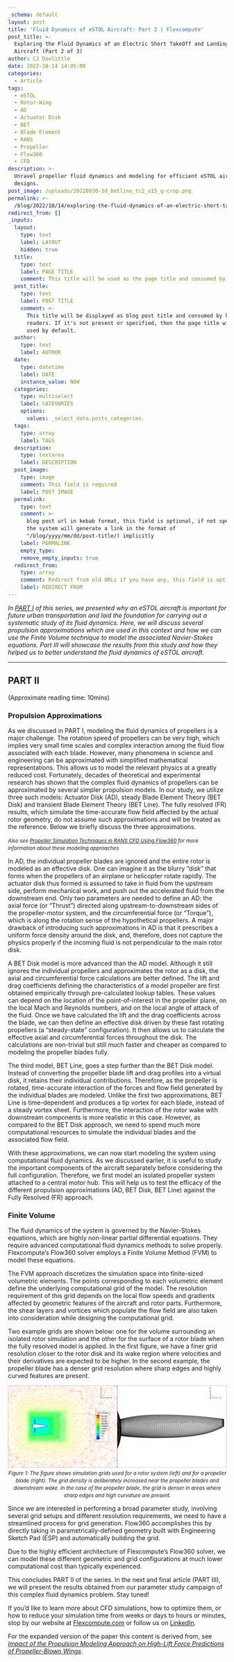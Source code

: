 ```yaml
---
_schema: default
layout: post
title: 'Fluid Dynamics of eSTOL Aircraft: Part 2 | Flexcompute'
post_title: >-
  Exploring the Fluid Dynamics of an Electric Short TakeOff and Landing (eSTOL)
  Aircraft (Part 2 of 3)
author: CJ Doolittle
date: 2022-10-14 14:05:00
categories:
  - Article
tags:
  - eSTOL
  - Rotor-Wing
  - AD
  - Actuator Disk
  - BET
  - Blade Element
  - RANS
  - Propeller
  - Flow360
  - CFD
description: >-
  Unravel propeller fluid dynamics and modeling for efficient eSTOL aircraft
  designs.
post_image: /uploads/20220930-3d_betline_tc2_a15_q-crop.png
permalink: >-
  /blog/2022/10/14/exploring-the-fluid-dynamics-of-an-electric-short-takeoff-and-landing-estol-aircraft-part-2-of-3/
redirect_from: []
_inputs:
  layout:
    type: text
    label: LAYOUT
    hidden: true
  title:
    type: text
    label: PAGE TITLE
    comment: This title will be used as the page title and consumed by search engine
  post_title:
    type: text
    label: POST TITLE
    comment: >-
      This title will be displayed as blog post title and consumed by human
      readers. If it's not present or specified, then the page title will be
      used by default.
  author:
    type: text
    label: AUTHOR
  date:
    type: datetime
    label: DATE
    instance_value: NOW
  categories:
    type: multiselect
    label: CATEGORIES
    options:
      values: _select_data.posts_categories
  tags:
    type: array
    label: TAGS
  description:
    type: textarea
    label: DESCRIPTION
  post_image:
    type: image
    comment: This field is required
    label: POST IMAGE
  permalink:
    type: text
    comment: >-
      blog post url in kebab format, this field is optional, if not specified,
      the system will generate a link in the format of
      "/blog/yyyy/mm/dd/post-title/) implicitly
    label: PERMALINK
    empty_type:
    remove_empty_inputs: true
  redirect_from:
    type: array
    comment: Redirect from old URLs if you have any, this field is optional.
    label: REDIRECT FROM
---
```

*In* [*PART I*](https://www.flexcompute.com/blog/2022/10/07/exploring-the-fluid-dynamics-of-an-electric-short-takeoff-and-landing-estol-aircraft-part-1-of-3/ "https://www.flexcompute.com/blog/2022/10/07/exploring-the-fluid-dynamics-of-an-electric-short-takeoff-and-landing-estol-aircraft-part-1-of-3/") *of this series, we presented why an eSTOL aircraft is important for future urban transportation and laid the foundation for carrying out a systematic study of its fluid dynamics. Here, we will discuss several propulsion approximations which are used in this context and how we can use the Finite Volume technique to model the associated Navier-Stokes equations. Part III will showcase the results from this study and how they helped us to better understand the fluid dynamics of eSTOL aircraft.*

---

## **PART II**

(Approximate reading time: 10mins)

### **Propulsion Approximations**

As we discussed in PART I, modeling the fluid dynamics of propellers is a major challenge. The rotation speed of propellers can be very high, which implies very small time scales and complex interaction among the fluid flow associated with each blade. However, many phenomena in science and engineering can be approximated with simplified mathematical representations. This allows us to model the relevant physics at a greatly reduced cost. Fortunately, decades of theoretical and experimental research has shown that the complex fluid dynamics of propellers can be approximated by several simpler propulsion models. In our study, we utilize three such models: Actuator Disk (AD), steady Blade Element Theory (BET Disk) and transient Blade Element Theory (BET Line). The fully resolved (FR) results, which simulate the time-accurate flow field affected by the actual rotor geometry, do not assume such approximations and will be treated as the reference. Below we briefly discuss the three approximations.

<small><i>Also see <a href="https://www.flexcompute.com/blog/2022/04/05/propeller-simulation-techniques-in-rans-cfd-using-flow360/">Propeller Simulation Techniques in RANS CFD Using Flow360</a> for more information about these modeling approaches </i></small>

In AD, the individual propeller blades are ignored and the entire rotor is modeled as an effective disk. One can imagine it as the blurry “disk” that forms when the propellers of an airplane or helicopter rotate rapidly. The actuator disk thus formed is assumed to take in fluid from the upstream side, perform mechanical work, and push out the accelerated fluid from the downstream end. Only two parameters are needed to define an AD: the axial force (or “Thrust”) directed along upstream-to-downstream sides of the propeller-motor system, and the circumferential force (or “Torque”), which is along the rotation sense of the hypothetical propellers. A major drawback of introducing such approximations in AD is that it prescribes a uniform force density around the disk, and, therefore, does not capture the physics properly if the incoming fluid is not perpendicular to the main rotor disk.

A BET Disk model is more advanced than the AD model. Although it still ignores the individual propellers and approximates the rotor as a disk, the axial and circumferential force calculations are better defined. The lift and drag coefficients defining the characteristics of a model propeller are first obtained empirically through pre-calculated lookup tables. These values can depend on the location of the point-of-interest in the propeller plane, on the local Mach and Reynolds numbers, and on the local angle of attack of the fluid. Once we have calculated the lift and the drag coefficients across the blade, we can then define an effective disk driven by these fast rotating propellers (a “steady-state” configuration). It then allows us to calculate the effective axial and circumferential forces throughout the disk. The calculations are non-trivial but still much faster and cheaper as compared to modeling the propeller blades fully.

The third model, BET Line, goes a step further than the BET Disk model. Instead of converting the propeller blade lift and drag profiles into a virtual disk, it retains their individual contributions. Therefore, as the propeller is rotated, time-accurate interaction of the forces and flow field generated by the individual blades are modeled. Unlike the first two approximations, BET Line is time-dependent and produces a tip vortex for each blade, instead of a steady vortex sheet. Furthermore, the interaction of the rotor wake with downstream components is more realistic in this case. However, as compared to the BET Disk approach, we need to spend much more computational resources to simulate the individual blades and the associated flow field.

With these approximations, we can now start modeling the system using computational fluid dynamics. As we discussed earlier, it is useful to study the important components of the aircraft separately before considering the full configuration. Therefore, we first model an isolated propeller system attached to a central motor hub. This will help us to test the efficacy of the different propulsion approximations (AD, BET Disk, BET Line) against the Fully Resolved (FR) approach.

### **Finite Volume**

The fluid dynamics of the system is governed by the Navier-Stokes equations, which are highly non-linear partial differential equations. They require advanced computational fluid dynamics methods to solve properly. Flexcompute’s Flow360 solver employs a Finite Volume Method (FVM) to model these equations.

The FVM approach discretizes the simulation space into finite-sized volumetric elements. The points corresponding to each volumetric element define the underlying computational grid of the model. The resolution requirement of this grid depends on the local flow speeds and gradients affected by geometric features of the aircraft and rotor parts. Furthermore, the shear layers and vortices which populate the flow field are also taken into consideration while designing the computational grid.

Two example grids are shown below: one for the volume surrounding an isolated rotor simulation and the other for the surface of a rotor blade when the fully resolved model is applied. In the first figure, we have a finer grid resolution closer to the rotor disk and its wake region where velocities and their derivatives are expected to be higher. In the second example, the propeller blade has a denser grid resolution where sharp edges and highly curved features are present.

<center><img alt="The figure shows simulation grids used for a rotor system and for a propeller blade" src="/uploads/20221122-02mesh_figure_ver2.png" /></center>

<center><small><i>Figure 1: The figure shows simulation grids used for a rotor system (left) and for a propeller blade (right). The grid density is deliberately increased near the propeller blades and downstream wake. In the case of the propeller blade, the grid is denser in areas where sharp edges and high curvature are present. </i></small></center>

Since we are interested in performing a broad parameter study, involving several grid setups and different resolution requirements, we need to have a streamlined process for grid generation. Flow360 accomplishes this by directly taking in parametrically-defined geometry built with Engineering Sketch Pad (ESP) and automatically building the grid.

Due to the highly efficient architecture of Flexcompute’s Flow360 solver, we can model these different geometric and grid configurations at much lower computational cost than typically experienced.

This concludes PART II of the series. In the next and final article (PART III), we will present the results obtained from our parameter study campaign of this complex fluid dynamics problem. Stay tuned!

If you’d like to learn more about CFD simulations, how to optimize them, or how to reduce your simulation time from weeks or days to hours or minutes, stop by our website at [Flexcompute.com](https://www.flexcompute.com/ "https://www.flexcompute.com/") or follow us on [LinkedIn](https://www.linkedin.com/company/flexcompute-inc/ "https://www.linkedin.com/company/flexcompute-inc/").

For the expanded version of the paper this content is derived from, see *[Impact of the Propulsion Modeling Approach on High-Lift Force Predictions of Propeller-Blown Wings](https://www.flexcompute.com/flow360/publications/#impact-of-the-propulsion-modeling-approach-on-high-lift-force-predictions-of-propeller-blown-wings "https://www.flexcompute.com/flow360/publications/#impact-of-the-propulsion-modeling-approach-on-high-lift-force-predictions-of-propeller-blown-wings")*.
